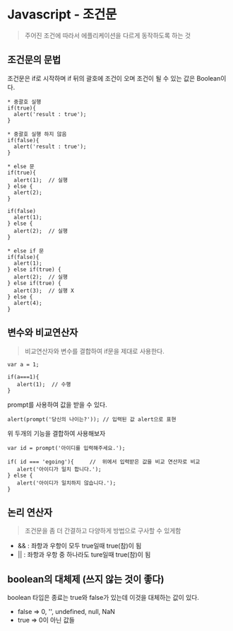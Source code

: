 # Javascript - 조건문
>주어진 조건에 따라서 에플리케이션을 다르게 동작하도록 하는 것

## 조건문의 문법
조건문은 if로 시작하며 if 뒤의 괄호에 조건이 오며 조건이 될 수 있는 값은 Boolean이다.
```
* 중괄호 실행
if(true){
  alert('result : true');
}

* 중괄호 실행 하지 않음
if(false){
  alert('result : true');
}

* else 문
if(true){
  alert(1);  // 실행
} else {
  alert(2);
}

if(false)
  alert(1);
} else {
  alert(2);  // 실행
}

* else if 문
if(false){
  alert(1);
} else if(true) {
  alert(2);  // 실행
} else if(true) {
  alert(3);  // 실행 X
} else {
  alert(4);
}

```

## 변수와 비교연산자
>비교연산자와 변수를 결합하여 if문을 제대로 사용한다.
```
var a = 1;

if(a===1){
   alert(1);  // 수행
}
```

prompt를 사용하여 값을 받을 수 있다.
```
alert(prompt('당신의 나이는?')); // 입력된 값 alert으로 표현
```

위 두개의 기능을 결합하여 사용해보자
```
var id = prompt('아이디를 입력해주세요.');

if( id === 'egoing'){     //  위에서 입력받은 값을 비교 연산자로 비교
   alert('아이디가 일치 합니다.');
} else {
   alert('아이디가 일치하지 않습니다.');
}
```

## 논리 연산자
>조건문을 좀 더 간결하고 다양하게 방법으로 구사할 수 있게함

- && : 좌항과 우항이 모두 true일때 true(참)이 됨
- || : 좌항과 우항 중 하나라도 ture일때 true(참)이 됨

## boolean의 대체제 (쓰지 않는 것이 좋다)
boolean 타입은 종료는 true와 false가 있는데 이것을 대체하는 값이 있다.
- false => 0, '', undefined, null, NaN
- true => 0이 아닌 값들

